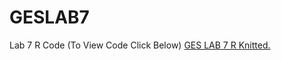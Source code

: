 # GESLAB7
Lab 7 R Code (To View Code Click Below) 
<a href="https://github.com/jjustin1/GESLAB7/blob/main/LAB7RPDF.pdf" target="_blank"> GES LAB 7 R Knitted.</a>
